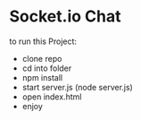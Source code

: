 # Socket.io Chat

to run this Project:

- clone repo
- cd into folder
- npm install
- start server.js (node server.js)
- open index.html
- enjoy